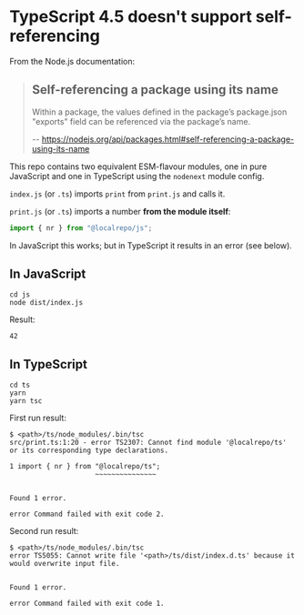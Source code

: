 # TypeScript 4.5 doesn't support self-referencing

From the Node.js documentation:

> ## Self-referencing a package using its name
>
> Within a package, the values defined in the package’s package.json "exports" field can be referenced via the package’s name. 
>
> -- https://nodejs.org/api/packages.html#self-referencing-a-package-using-its-name

This repo contains two equivalent ESM-flavour modules, one in pure JavaScript
and one in TypeScript using the `nodenext` module config.

`index.js` (or `.ts`) imports `print` from `print.js` and calls it.

`print.js` (or `.ts`) imports a number **from the module itself**:

```ts
import { nr } from "@localrepo/js";
```

In JavaScript this works; but in TypeScript it results in an error (see below).

## In JavaScript

```
cd js
node dist/index.js
```

Result:

```
42
```

## In TypeScript

```
cd ts
yarn
yarn tsc
```

First run result:

```
$ <path>/ts/node_modules/.bin/tsc
src/print.ts:1:20 - error TS2307: Cannot find module '@localrepo/ts' or its corresponding type declarations.

1 import { nr } from "@localrepo/ts";
                     ~~~~~~~~~~~~~~~


Found 1 error.

error Command failed with exit code 2.
```


Second run result:

```
$ <path>/ts/node_modules/.bin/tsc
error TS5055: Cannot write file '<path>/ts/dist/index.d.ts' because it would overwrite input file.


Found 1 error.

error Command failed with exit code 1.
```


